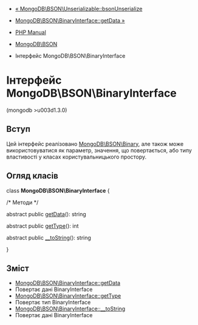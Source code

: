 - [« MongoDB\BSON\Unserializable::bsonUnserialize](mongodb-bson-unserializable.bsonunserialize.md)
- [MongoDB\BSON\BinaryInterface::getData »](mongodb-bson-binaryinterface.getdata.md)

- [PHP Manual](index.md)
- [MongoDB\BSON](book.bson.md)
- Інтерфейс MongoDB\BSON\BinaryInterface

# Інтерфейс MongoDB\BSON\BinaryInterface

(mongodb \>u003d1.3.0)

## Вступ

Цей інтерфейс реалізовано
[MongoDB\BSON\Binary](class.mongodb-bson-binary.md), але також може
використовуватися як параметр, значення, що повертається, або типу
властивості у класах користувальницького простору.

## Огляд класів

class **MongoDB\BSON\BinaryInterface** {

/\* Методи \*/

abstract public [getData](mongodb-bson-binaryinterface.getdata.md)():
string

abstract public [getType](mongodb-bson-binaryinterface.gettype.md)():
int

abstract public
[\_\_toString](mongodb-bson-binaryinterface.tostring.md)(): string

}

## Зміст

- [MongoDB\BSON\BinaryInterface::getData](mongodb-bson-binaryinterface.getdata.md)
- Повертає дані BinaryInterface
- [MongoDB\BSON\BinaryInterface::getType](mongodb-bson-binaryinterface.gettype.md)
- Повертає тип BinaryInterface
- [MongoDB\BSON\BinaryInterface::\_\_toString](mongodb-bson-binaryinterface.tostring.md)
- Повертає дані BinaryInterface
